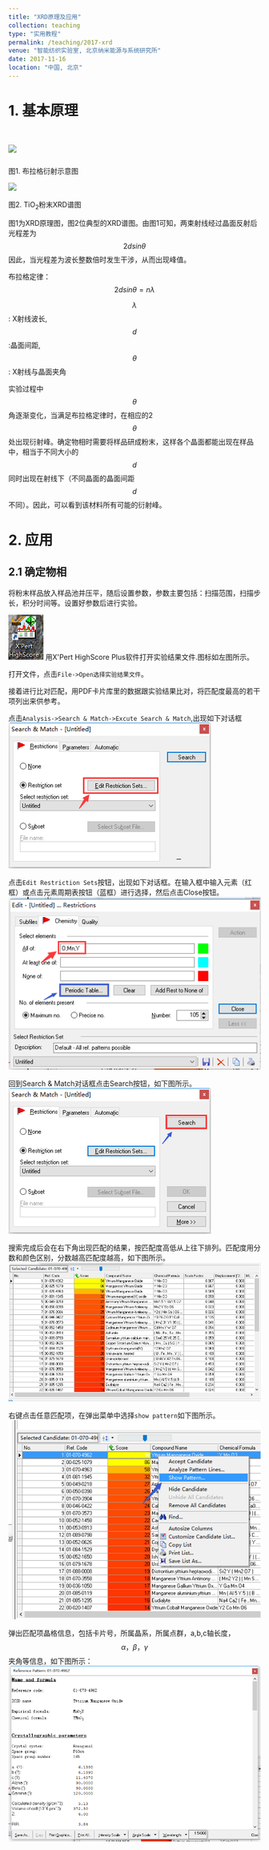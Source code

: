 ```yaml
---
title: "XRD原理及应用"
collection: teaching
type: "实用教程"
permalink: /teaching/2017-xrd
venue: "智能纺织实验室, 北京纳米能源与系统研究所"
date: 2017-11-16
location: "中国, 北京"
---
```


<script type="text/javascript" src="http://cdn.mathjax.org/mathjax/latest/MathJax.js?config=default"></script>

# 1. 基本原理



# ![](http://www.ihep.cas.cn/dkxzz/bsrf/facility/guangshuxian/yanshe/200911/W020100927377976730490.bmp)



图1. 布拉格衍射示意图

![](https://gss0.baidu.com/94o3dSag_xI4khGko9WTAnF6hhy/zhidao/pic/item/9358d109b3de9c82b9a3f2326d81800a18d8434c.jpg)

图2. TiO<sub>2</sub>粉末XRD谱图



图1为XRD原理图，图2位典型的XRD谱图。由图1可知，两束射线经过晶面反射后光程差为
$$
2dsin\theta
$$
因此，当光程差为波长整数倍时发生干涉，从而出现峰值。



布拉格定律：
$$
2dsin\theta=n\lambda
$$


$$\lambda$$: X射线波长, $$d$$:晶面间距, $$\theta$$: X射线与晶面夹角



实验过程中$$\theta$$角逐渐变化，当满足布拉格定律时，在相应的2$$\theta$$处出现衍射峰。确定物相时需要将样品研成粉末，这样各个晶面都能出现在样品中，相当于不同大小的$$d$$同时出现在射线下（不同晶面的晶面间距$$d$$不同）。因此，可以看到该材料所有可能的衍射峰。

# 2. 应用

## 2.1 确定物相

将粉末样品放入样品池并压平，随后设置参数，参数主要包括：扫描范围，扫描步长，积分时间等。设置好参数后进行实验。

![icon](2017-XRD-images/icon.png)
用X'Pert HighScore Plus软件打开实验结果文件.图标如左图所示。

打开文件，点击`File->Open选择实验结果文件`。

接着进行比对匹配，用PDF卡片库里的数据跟实验结果比对，将匹配度最高的若干项列出来供参考。

点击`Analysis->Search & Match->Excute Search & Match`,出现如下对话框
![search](2017-XRD-images/search.png)

点击`Edit Restriction Sets`按钮，出现如下对话框。在输入框中输入元素（红框）或点击元素周期表按钮（蓝框）进行选择，然后点击Close按钮。
![periodic](2017-XRD-images/periodic.png)

回到Search & Match对话框点击Search按钮，如下图所示。
![search2](2017-XRD-images/search2.png)

搜索完成后会在右下角出现匹配的结果，按匹配度高低从上往下排列。匹配度用分数和颜色区别，分数越高匹配度越高，如下图所示。
![result](2017-XRD-images/result.png)

右键点击任意匹配项，在弹出菜单中选择`show pattern`如下图所示。
![pattern](2017-XRD-images/pattern.png)

弹出匹配项晶格信息，包括卡片号，所属晶系，所属点群，a,b,c轴长度，$$\alpha，\beta，\gamma$$夹角等信息，如下图所示：
![pattern2](2017-XRD-images/pattern2.png)